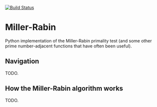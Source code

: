 [![Build Status](https://app.travis-ci.com/mcsweeney90/miller-rabin.svg?branch=main)](https://app.travis-ci.com/mcsweeney90/miller-rabin)
# Miller-Rabin

Python implementation of the Miller-Rabin primality test (and some other prime number-adjacent functions that have often been useful).   

## Navigation

TODO.

## How the Miller-Rabin algorithm works

TODO.
